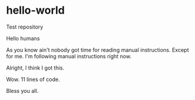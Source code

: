 # hello-world
Test repository

Hello humans

As you know ain't nobody got time for reading manual instructions.
Except for me. I'm following manual instructions right now.

Alright, I think I got this.

Wow. 11 lines of code.

Bless you all.
